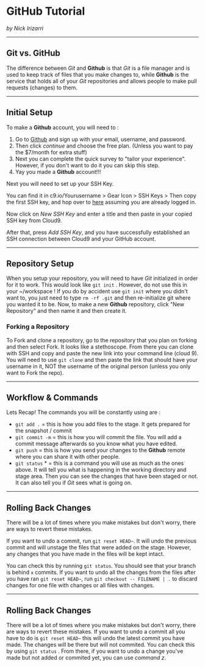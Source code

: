 # GitHub Tutorial

_by Nick Irizarri_

---
## Git vs. GitHub
The difference between _Git_ and **Github** is that _Git_ is a file manager and is used to keep track of files that you make changes to, while **Github** is the service that holds all of your _Git_ repositories and allows people to make pull requests (changes) to them. 

---
## Initial Setup
To make a **Github** account, you will need to :
1. Go to [Github](https://github.com/join?source=header-home) and sign up with your email, username, and password. 
2. Then click *continue* and choose the free plan. (Unless you want to pay the $7/month for extra stuff) 
3. Next you can complete the quick survey to "tailor your experience". However, if you don't want to do it you can skip this step. 
4. Yay you made a **Github** account!!!

Next you will need to set up your SSH Key.

You can find it in c9.io/Yourusername > Gear Icon > SSH Keys > Then copy the first SSH key, and hop over to [here](https://github.com/settings/keys) assuming you are already logged in.

Now click on *New SSH Key* and enter a title and then paste in your copied SSH key from Cloud9.

After that, press *Add SSH Key*, and you have successfully established an SSH connection between Cloud9 and your GitHub account.

---
## Repository Setup
When you setup your repository,  you will need to have _Git_ initialized in order for it to work. This would look like `git init` . However, do not use this in your ~/workspace ! If you do by accident use `git init` where you didn't want to, you just need to type ```rm -rf .git``` and then re-initialize git where you wanted it to be. Now, to make a new **Github** repository, click "New Repository" and then name it and then create it. 
### Forking a Repository
To Fork and clone a repository, go to the repository that you plan on forking and then select Fork. It looks like a stethoscope. From there you can clone with SSH and copy and paste the new link into your command line (cloud 9). You will need to use `git clone` and then paste the link that should have your username in it, NOT the username of the original person (unless you only want to Fork the repo).




---
## Workflow & Commands
Lets Recap! The commands you will be constantly using are :
- `git add .`   = this is how you add files to the stage. It gets prepared for the snapshot / commit
- `git commit -m`  = this is how you will commit the file. You will add a commit message afterwards so you know what you have edited.
- `git push`    = this is how you send your changes to the **Github** remote where you can share it with other people.
- `git status` *  = this is a command you will use as much as the ones above. It will tell you what is happening in the working directory and stage area. Then you can see the changes that have been staged or not. It can also tell you if _Git_ sees what is going on.

---
## Rolling Back Changes
There will be a lot of times where you make mistakes but don't worry, there are ways to revert these mistakes.

If you want to undo a commit, run `git reset HEAD~`. It will undo the previous commit and will unstage the files that were added on the stage. However, any changes that you have made in the files will be kept intact.

You can check this by running `git status`. You should see that your branch is behind `x` commits. If you want to undo all the changes from the files after you have ran `git reset HEAD~`, run `git checkout -- FILENAME | .` to discard changes for one file with changes or all files with changes.

---
## Rolling Back Changes
There will be a lot of times where you make mistakes but don't worry, there are ways to revert these mistakes. If you want to undo a commit all you have to do is `git reset HEAD~` this will undo the latest commit you have made. The changes will be there but will not commited. You can check this by using `git status` . From there, if you want to undo a change you've made but not added or commited yet, you can use _command z_.
